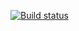 [![Build status](https://ci.appveyor.com/api/projects/status/b1glac54j4q7kcpi?svg=true)](https://ci.appveyor.com/project/GurinaElena/deliverycard)


